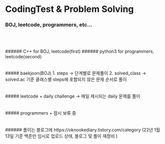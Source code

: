 # CodingTest & Problem Solving
### BOJ, leetcode, programmers, etc...
<br>
<br>
<br>
###### C++      for BOJ, leetcode(first)
###### python3  for programmers, leetcode(second)
<br>
<br>
<br>
##### baekjoon(BOJ)
1. steps -> 단계별로 문제풀이
2. solved_class -> solved.ac 기준 클래스별 steps에 포함되지 않은 문제 순서로 풀이
<br>
<br>
<br>
##### leetcode
+ daily challenge -> 매일 제시되는 daily 문제를 풀이
<br>
<br>
<br>
##### programmers
+ 잠시 보류 중
<br>
<br>
<br>
###### 풀이는 블로그에
https://oknookediary.tistory.com/category
(22년 1월 13일 기준 백준만 임시로 업로드 상태, 블로그 및 풀이 재정비 )
